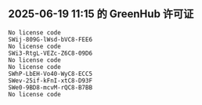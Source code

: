 ## 2025-06-19 11:15 的 GreenHub 许可证
```
No license code
SWij-809G-lWsd-bVC8-FEE6
No license code
SWi3-RtgL-VEZc-Z6C8-09D6
No license code
No license code
SWhP-LbEH-Vo40-WyC8-ECC5
SWev-25if-kFnI-xtC8-D93F
SWe0-9BD8-mcvM-rQC8-B7BB
No license code
```
